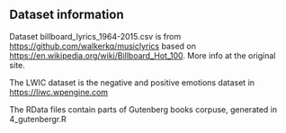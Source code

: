 ## Dataset information
Dataset billboard_lyrics_1964-2015.csv is from https://github.com/walkerkq/musiclyrics based on https://en.wikipedia.org/wiki/Billboard_Hot_100. More info at the original site.

The LWIC dataset is the negative and positive emotions dataset in https://liwc.wpengine.com

The RData files contain parts of Gutenberg books corpuse, generated in 4_gutenbergr.R